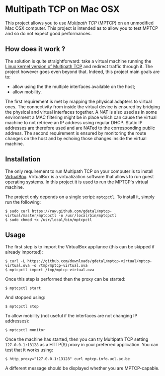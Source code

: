 Multipath TCP on Mac OSX
========================

This project allows you to use *Multipath TCP* (MPTCP) on an unmodified Mac OSX
computer. This project is intended as to allow you to test MPTCP and so
do not expect good performances.

How does it work ?
------------------

The solution is quite straightforward: take a virtual machine running the
[Linux kernel version of Multipath TCP](https://github.com/cpaasch/mptcp) and
redirect traffic through it. The project however goes even beyond that. Indeed,
this project main goals are to:

* allow using the the multiple interfaces available on the host;
* allow mobility.

The first requirement is met by mapping the physical adapters to virtual ones.
The connectivity from inside the virtual device is ensured by bridging the
physical and virtual interfaces together. A NAT is also used as in some
environment a MAC filtering might be in place which can cause the virtual
machine to not retrieve an IP address using regular DHCP. Static IP addresses
are therefore used and are NATed to the corresponding public address. The
second requirement is ensured by monitoring the route changes on the host and
by echoing those changes inside the virtual machine.

Installation
------------

The only requirement to run Multipath TCP on your computer is to install
[VirtualBox](https://www.virtualbox.org/). VirtualBox is a virtualization
software that allows to run guest operating systems. In this project it is used
to run the MPTCP's virtual machine.

The project only depends on a single script: `mptcpctl`. To install it, simply
run the following:

	$ sudo curl https://raw.github.com/gdetal/mptcp-virtual/master/mptcpctl -o /usr/local/bin/mptcpctl
	$ sudo chmod +x /usr/local/bin/mptcpctl

Usage
-----

The first step is to import the VirtualBox appliance (this can be skipped if
already imported):

	$ curl -L https://github.com/downloads/gdetal/mptcp-virtual/mptcp-virtual.ova -o /tmp/mptcp-virtual.ova
	$ mptcpctl import /tmp/mptcp-virtual.ova

Once this step is performed then the proxy can be started:

	$ mptcpctl start

And stopped using:

	$ mptcpctl stop

To allow mobility (not useful if the interfaces are not changing IP addresses):

	$ mptcpctl monitor

Once the machine has started, then you can try Multipath TCP setting
`127.0.0.1:13128` as a HTTP(S) proxy in your preferred application. You can
test that it works using:

	$ http_proxy="127.0.0.1:13128" curl mptcp.info.ucl.ac.be

A different message should be displayed whether you are MPTCP-capable.